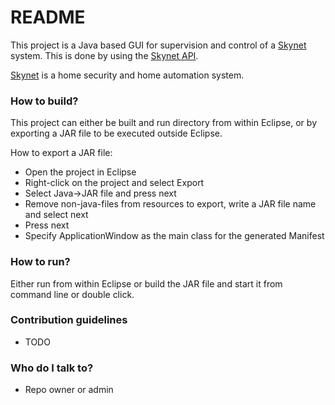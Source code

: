 # README #

This project is a Java based GUI for supervision and control of a [Skynet][skynet_site] system. This is done by using the [Skynet API][skynet_api_site].

[Skynet][skynet_site] is a home security and home automation system.

### How to build? ###
This project can either be built and run directory from within Eclipse, or by exporting a JAR file to be executed outside Eclipse.

How to export a JAR file:

* Open the project in Eclipse
* Right-click on the project and select Export
* Select Java->JAR file and press next
* Remove non-java-files from resources to export, write a JAR file name and select next
* Press next
* Specify ApplicationWindow as the main class for the generated Manifest

### How to run? ###

Either run from within Eclipse or build the JAR file and start it from command line or double click.

### Contribution guidelines ###

* TODO

### Who do I talk to? ###

* Repo owner or admin

[skynet_site]: http://pihack.no-ip.org/pontus/projects/skynet/
[skynet_api_site]: http://pihack.no-ip.org/pontus/projects/skynet/#api